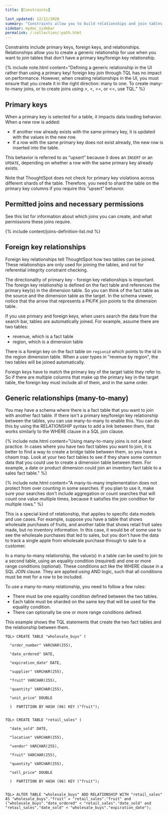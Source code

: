 ```yaml
---
title: [Constraints]

last_updated: 12/11/2020
summary: "Constraints allow you to build relationships and join tables."
sidebar: mydoc_sidebar
permalink: /:collection/:path.html
---
```

Constraints include primary keys, foreign keys, and relationships. Relationships allow you to create a generic relationship for use when you want to join tables that don't have a primary key/foreign key relationship.

{% include note.html content="Defining a generic relationship in the UI rather than using a primary key/ foreign key join through TQL has no impact on performance. However, when creating relationships in the UI, you must ensure that you create it in the right direction: many to one. To create many-to-many joins, or to create joins using >, <, >=, or <=, use TQL." %}

## Primary keys

When a primary key is selected for a table, it impacts data loading behavior. When a new row is added:

-   If another row already exists with the same primary key, it is updated with the values in the new row.
-   If a row with the same primary key does not exist already, the new row is inserted into the table.

This behavior is referred to as “upsert” because it does an `INSERT` or an `UPDATE`, depending on whether a row with the same primary key already exists.

Note that ThoughtSpot does not check for primary key violations across different shards of the table. Therefore, you need to shard the table on the primary key columns if you require this “upsert” behavior.

## Permitted joins and necessary permissions
See this list for information about which joins you can create, and what permissions these joins require.

{% include content/joins-definition-list.md %}

## Foreign key relationships

Foreign key relationships tell ThoughtSpot how two tables can be joined. These relationships are only used for joining the tables, and not for referential integrity constraint checking.

The directionality of primary key - foreign key relationships is important. The foreign key relationship is defined on the fact table and references the primary key(s) in the dimension table. So you can think of the fact table as the source and the dimension table as the target. In the schema viewer, notice that the arrow that represents a PK/FK join points to the dimension table.

If you use primary and foreign keys, when users search the data from the search bar, tables are automatically joined. For example, assume there are two tables:

-   revenue, which is a fact table
-   region, which is a dimension table

There is a foreign key on the fact table on `regionid` which points to the id in the region dimension table. When a user types in "revenue by region", the two tables will be joined automatically.

Foreign keys have to match the primary key of the target table they refer to. So if there are multiple columns that make up the primary key in the target table, the foreign key must include all of them, and in the same order.

## Generic relationships (many-to-many)

You may have a schema where there is a fact table that you want to join with another fact table. If there isn't a primary key/foreign key relationship between the tables, you can use many-to-many to enable this. You can do this by using the RELATIONSHIP syntax to add a link between them, that works similarly to the WHERE clause in a SQL join clause.

{% include note.html content="Using many-to-many joins is not a best practice. In cases where you have two fact tables you want to join, it is better to find a way to create a bridge table between them, so you have a chasm trap. Look at your two fact tables to see if they share some common data that you could use to create a dimension table between them. For example, a date or product dimension could join an inventory fact table to a sales fact table." %}

{% include note.html content="A many-to-many implementation does not protect from over counting in some searches. If you plan to use it, make sure your searches don't include aggregation or count searches that will count one value multiple times, because it satisfies the join condition for multiple rows." %}

This is a special kind of relationship, that applies to specific data models and use cases. For example, suppose you have a table that shows wholesale purchases of fruits, and another table that shows retail fruit sales made, but no inventory information. In this case, it would be of some use to see the wholesale purchases that led to sales, but you don't have the data to track a single apple from wholesale purchase through to sale to a customer.

In a many-to-many relationship, the value(s) in a table can be used to join to a second table, using an equality condition (required) and one or more range conditions (optional). These conditions act like the WHERE clause in a SQL JOIN clause. They are applied using AND logic, such that all conditions must be met for a row to be included.

To use a many-to-many relationship, you need to follow a few rules:

-   There must be one equality condition defined between the two tables.
-   Each table must be sharded on the same key that will be used for the equality condition.
-   There can optionally be one or more range conditions defined.

This example shows the TQL statements that create the two fact tables and the relationship between them.

```
TQL> CREATE TABLE "wholesale_buys" (

  "order_number" VARCHAR(255),

  "date_ordered" DATE,

  "expiration_date" DATE,

  "supplier" VARCHAR(255),

  "fruit" VARCHAR(255),

  "quantity" VARCHAR(255),

  "unit_price" DOUBLE

  )  PARTITION BY HASH (96) KEY ("fruit");


TQL> CREATE TABLE "retail_sales" (

  "date_sold" DATE,

  "location" VARCHAR(255),

  "vendor" VARCHAR(255),

  "fruit" VARCHAR(255),

  "quantity" VARCHAR(255),

  "sell_price" DOUBLE

  )  PARTITION BY HASH (96) KEY ("fruit");


TQL> ALTER TABLE "wholesale_buys" ADD RELATIONSHIP WITH "retail_sales" AS "wholesale_buys"."fruit" = "retail_sales"."fruit" and ("wholesale_buys"."date_ordered" < "retail_sales"."date_sold" and "retail_sales"."date_sold" < "wholesale_buys"."expiration_date");
```
